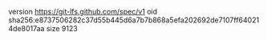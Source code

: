 version https://git-lfs.github.com/spec/v1
oid sha256:e8737506282c37d55b445d6a7b7b868a5efa202692de7107ff640214de8017aa
size 9123
